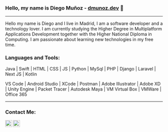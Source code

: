 ### Hello, my name is Diego Muñoz - [dmunoz.dev][website] 👋

---

Hello my name is Diego and I live in Madrid, I am a software developer and a technology lover. I am currently studying the Higher Degree in Multiplatform Applications Development together with the Higher National Diploma in Computing. I am passionate about learning new technologies in my free time.

### Languages and Tools:

Java | Swift |
HTML | CSS | JS |
Python | MySql |
PHP | Django
| Laravel | Next JS | Kotlin

VS Code | Android Studio |
XCode | Postman |
Adobe Illustrator | Adobe XD |
Unity Engine | Packet Tracer | Autodesk Maya | VM Virtual Box |
VMWare | Office 365

---

### Contact Me:

[<img align="left" alt="logoLinkedin | LinkedIn" width="22px" src="https://cdn.jsdelivr.net/npm/simple-icons@v3/icons/linkedin.svg" />][linkedin]
[<img align="left" alt="logoEmail | email" width="22px" src="https://cdn.jsdelivr.net/npm/simple-icons@3.13.0/icons/gmail.svg" />][email]

[website]: https://www.dmunoz.dev/
[linkedin]: https://www.linkedin.com/in/diego-mu%C3%B1oz-herranz-b03a42182/
[email]: mailto:diego171200@gmail.com